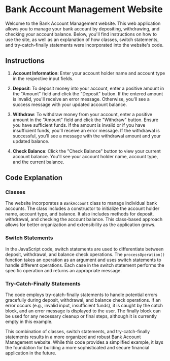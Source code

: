 # Bank Account Management Website

Welcome to the Bank Account Management website. This web application allows you to manage your bank account by depositing, withdrawing, and checking your account balance. Below, you'll find instructions on how to use the site, as well as an explanation of how classes, switch statements, and try-catch-finally statements were incorporated into the website's code.

## Instructions

1. **Account Information**: Enter your account holder name and account type in the respective input fields.

2. **Deposit**: To deposit money into your account, enter a positive amount in the "Amount" field and click the "Deposit" button. If the entered amount is invalid, you'll receive an error message. Otherwise, you'll see a success message with your updated account balance.

3. **Withdraw**: To withdraw money from your account, enter a positive amount in the "Amount" field and click the "Withdraw" button. Ensure you have sufficient funds. If the amount is invalid or if you have insufficient funds, you'll receive an error message. If the withdrawal is successful, you'll see a message with the withdrawal amount and your updated balance.

4. **Check Balance**: Click the "Check Balance" button to view your current account balance. You'll see your account holder name, account type, and the current balance.

## Code Explanation

### Classes

The website incorporates a `BankAccount` class to manage individual bank accounts. The class includes a constructor to initialize the account holder name, account type, and balance. It also includes methods for deposit, withdrawal, and checking the account balance. This class-based approach allows for better organization and extensibility as the application grows.

### Switch Statements

In the JavaScript code, switch statements are used to differentiate between deposit, withdrawal, and balance check operations. The `processOperation()` function takes an operation as an argument and uses switch statements to handle different operations. Each case in the switch statement performs the specific operation and returns an appropriate message.

### Try-Catch-Finally Statements

The code employs try-catch-finally statements to handle potential errors gracefully during deposit, withdrawal, and balance check operations. If an error occurs (e.g., invalid input, insufficient funds), it is caught by the catch block, and an error message is displayed to the user. The finally block can be used for any necessary cleanup or final steps, although it is currently empty in this example.

This combination of classes, switch statements, and try-catch-finally statements results in a more organized and robust Bank Account Management website. While this code provides a simplified example, it lays the foundation for building a more sophisticated and secure financial application in the future.

